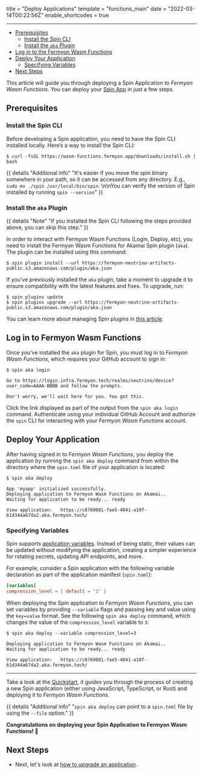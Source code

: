 title = "Deploy Applications"
template = "functions_main"
date = "2022-03-14T00:22:56Z"
enable_shortcodes = true

---
- [Prerequisites](#prerequisites)
  - [Install the Spin CLI](#install-the-spin-cli)
  - [Install the `aka` Plugin](#install-the-aka-plugin)
- [Log in to the Fermyon Wasm Functions](#log-in-to-the-fermyon-wasm-functions)
- [Deploy Your Application](#deploy-your-application)
  - [Specifying Variables](#specifying-variables)
- [Next Steps](#next-steps)

This article will guide you through deploying a Spin Application to _Fermyon Wasm Functions_. You can deploy your [Spin App](/spin) in just a few steps.

## Prerequisites

### Install the Spin CLI

Before developing a Spin application, you need to have the Spin CLI installed locally. Here’s a way to install the Spin CLI:

<!-- @selectiveCpy -->

```console
$ curl -fsSL https://wasm-functions.fermyon.app/downloads/install.sh | bash
```

{{ details "Additional info" "It's easier if you move the spin binary somewhere in your path, so it can be accessed from any directory. E.g., `sudo mv ./spin /usr/local/bin/spin`. \n\nYou can verify the version of Spin installed by running `spin --version`" }}

### Install the `aka` Plugin

{{ details "Note" "If you installed the Spin CLI following the steps provided above, you can skip this step." }}

In order to interact with Fermyon Wasm Functions (Login, Deploy, etc), you need to install the Fermyon Wasm Functions for Akamai Spin plugin (`aka`). The plugin can be installed using this command:

<!-- @selectiveCpy -->

```console
$ spin plugin install --url https://fermyon-neutrino-artifacts-public.s3.amazonaws.com/plugin/aka.json
```

If you've previously installed the `aka` plugin, take a moment to upgrade it to ensure compatibility with the latest features and fixes. To upgrade, run:

<!-- @selectiveCpy -->

```console
$ spin plugins update
$ spin plugins upgrade --url https://fermyon-neutrino-artifacts-public.s3.amazonaws.com/plugin/aka.json
```

You can learn more about managing Spin plugins in [this article](../spin/v3/managing-plugins.md).

## Log in to Fermyon Wasm Functions

Once you've installed the `aka` plugin for Spin, you must log in to _Fermyon Wasm Functions_, which requires your GitHub account to sign in:

<!-- @selectiveCpy -->

```console
$ spin aka login
```

<!-- @nocpy -->

```console
Go to https://login.infra.fermyon.tech/realms/neutrino/device?user_code=AAAA-BBBB and follow the prompts.

Don't worry, we'll wait here for you. You got this.
```

Click the link displayed as part of the output from the `spin aka login` command. Authenticate using your individual GitHub Account and authorize the `spin` CLI for interacting with your _Fermyon Wasm Functions_ account.

## Deploy Your Application

After having signed in to _Fermyon Wasm Functions_, you deploy the application by running the `spin aka deploy` command from within the directory where the `spin.toml` file of your application is located:

<!-- @selectiveCpy -->

```console
$ spin aka deploy
```

<!-- @nocpy -->

```console
App 'myapp' initialized successfully.
Deploying application to Fermyon Wasm Functions on Akamai..
Waiting for application to be ready... ready

View application:   https://c8769081-7ae5-4041-a10f-61d344a67da2.aka.fermyon.tech/
```

### Specifying Variables

Spin supports [application variables](/spin/variables). Instead of being static, their values can be updated without modifying the application, creating a simpler experience for rotating secrets, updating API endpoints, and more.

For example, consider a Spin application with the following variable declaration as part of the application manifest (`spin.toml`):

<!-- @selectiveCpy -->

```toml
[variables]
compression_level = { default = "1" }
```

When deploying the Spin application to _Fermyon Wasm Functions_, you can set variables by providing `--variable` flags and passing key and value using the `key=value` format. See the following `spin aka deploy` command, which changes the value of the `compression_level` variable to `3`:

<!-- @selectiveCpy -->

```console
$ spin aka deploy --variable compression_level=3
```

<!-- @nocpy -->

```console
Deploying application to Fermyon Wasm Functions on Akamai..
Waiting for application to be ready... ready

View application:   https://c8769081-7ae5-4041-a10f-61d344a67da2.aka.fermyon.tech/
```

---

Take a look at the [Quickstart](quickstart), it guides you through the process of creating a new Spin application (either using JavaScript, TypeScript, or Rust) and deploying it to _Fermyon Wasm Functions_.

{{ details "Additional info" "`spin aka deploy` can point to a `spin.toml` file by using the `--file` option." }}

**Congratulations on deploying your Spin Application to Fermyon Wasm Functions! 🥳**

## Next Steps

- Next, let's look at [how to upgrade an application](upgrade).
